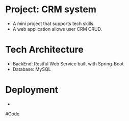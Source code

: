 # Project: CRM system
* A mini project that supports tech skills. 
* A web application allows user CRM CRUD.

# Tech Architecture

* BackEnd: Restful Web Service built with Spring-Boot
* Database: MySQL

# Deployment
* 

#Code


